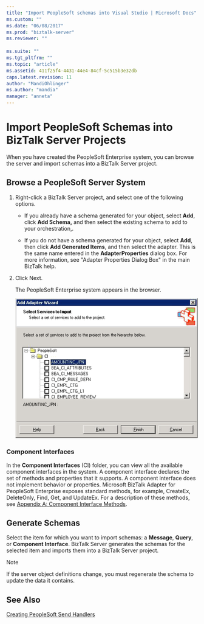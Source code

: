 ```yaml
---
title: "Import PeopleSoft schemas into Visual Studio | Microsoft Docs"
ms.custom: ""
ms.date: "06/08/2017"
ms.prod: "biztalk-server"
ms.reviewer: ""

ms.suite: ""
ms.tgt_pltfrm: ""
ms.topic: "article"
ms.assetid: 411f25f4-4431-44e4-84cf-5c515b3e32db
caps.latest.revision: 11
author: "MandiOhlinger"
ms.author: "mandia"
manager: "anneta"
---
```

# Import PeopleSoft Schemas into BizTalk Server Projects
When you have created the PeopleSoft Enterprise system, you can browse the server and import schemas into a BizTalk Server project.  
  
## Browse a PeopleSoft Server System  
  
1.  Right-click a BizTalk Server project, and select one of the following options.  
  
    -   If you already have a schema generated for your object, select **Add**, click **Add Schema,** and then select the existing schema to add to your orchestration,.  
  
    -   If you do not have a schema generated for your object, select **Add**, then click **Add Generated Items**, and then select the adapter. This is the same name entered in the **AdapterProperties** dialog box. For more information, see "Adapter Properties Dialog Box" in the main BizTalk help.  
  
2.  Click Next.  
  
     The PeopleSoft Enterprise system appears in the browser.  
  
     ![](../core/media/psad-psnewadapter-14-browsing-cominterfacess.gif "PSAd_PSNewAdapter_14_Browsing_ComInterfacess")  
  
### Component Interfaces  
 In the **Component Interfaces** (CI) folder, you can view all the available component interfaces in the system. A component interface declares the set of methods and properties that it supports. A component interface does not implement behavior or properties. Microsoft BizTalk Adapter for PeopleSoft Enterprise exposes standard methods, for example, CreateEx, DeleteOnly, Find, Get, and UpdateEx. For a description of these methods, see [Appendix A: Component Interface Methods](../core/appendix-a-component-interface-methods.md).  
  
## Generate Schemas  
  
Select the item for which you want to import schemas: a **Message**, **Query**, or **Component Interface**.  BizTalk Server generates the schemas for the selected item and imports them into a BizTalk Server project.  
  
> [!NOTE]
>  If the server object definitions change, you must regenerate the schema to update the data it contains.  
  
## See Also  
 [Creating PeopleSoft Send Handlers](../core/creating-peoplesoft-send-handlers.md)